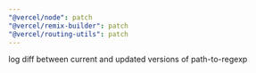 ```yaml
---
"@vercel/node": patch
"@vercel/remix-builder": patch
"@vercel/routing-utils": patch
---
```


log diff between current and updated versions of path-to-regexp
